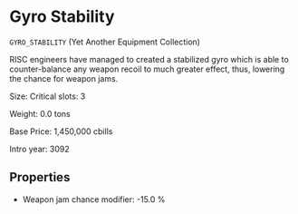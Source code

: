 # Gyro Stability

`GYRO_STABILITY` (Yet Another Equipment Collection)

RISC engineers have managed to created a stabilized gyro which is able to counter-balance any weapon recoil to much greater effect, thus, lowering the chance for weapon jams.

Size: Critical slots: 3

Weight: 0.0 tons

Base Price: 1,450,000 cbills

Intro year: 3092

## Properties
* Weapon jam chance modifier: -15.0 %

